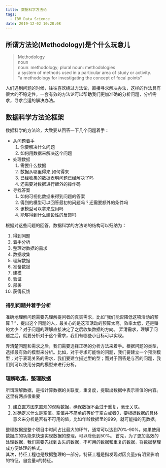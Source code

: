 ```yaml
---
title: 数据科学方法论
tags:
  - IBM Data Science
date: 2019-12-02 10:20:08
---
```


## 所谓方法论(Methodology)是个什么玩意儿

> Methodology  
> noun  
> noun: methodology; plural noun: methodologies  
> a system of methods used in a particular area of study or activity.  
> "a methodology for investigating the concept of focal points"

人们遇到问题的时候，往往喜欢绕过方法论，直接寻求解决办法，这样的作法具有很大的不稳定性。一套有效的方法论可以帮助我们更加准确的分析问题，分析需求，寻求合适的解决办法。

## 数据科学方法论框架

数据科学的方法论，大致要从回答一下几个问题着手：

* 从问题着手
  1. 你要解决什么问题
  2. 如何用数据来解决这个问题
* 处理数据
  1. 需要什么数据
  2. 数据从哪里得来,如何得来
  3. 已经收集的数据表明问题已经解决了吗
  4. 还需要对数据进行额外的操作码
* 寻找答案
  1. 如何可视化数据来得到问题的答案
  2. 得到的模型可以回答最初的问题吗？还需要额外的条件吗
  3. 该模型可以拿来应用吗
  4. 能够得到什么建设性的反馈吗

根据对这些问题的回答，数据科学的方法论的结构可以归纳为：
1. 得到问题
2. 着手分析
3. 整理对数据的需求
4. 数据收集
5. 理解数据
6. 准备数据
7. 建模
8. 验证
9. 部署
10. 获得反馈

### 得到问题并着手分析
准确地理解问题需要先理解提问者的真实需求，比如“我们能否降低这项活动的预算？”，提出这个问题的人，最关心的是这项活动的预算太高，效率太低，还是赚的太少？对于问题的理解直接决定了之后收集数据的方向。
弄清需求，理解了问题之后，就要分析对于这个需求，我们有哪些小目标可以实现。  

弄清楚问题和需求之后，我们需要选择正确的分析方法来着手。根据问题的类型，选择最有效的模型来分析。比如，对于寻求可能性的问题，我们要建立一个预测模型；对于表现关系的需求，我们要建立描述型的型；而对于回答是与否的问题，我们则可以使用分类的模型来进行分析。

### 理解收集，整理数据
所谓理解数据，是指计算数据的关联度，重复度，提取出数据中表示空值的内容。这里有两点很重要
1. 建立直方图来直观的观察数据，确保数据不会过于重复，毫无关联。
2. 准确定义什么是空值。空值并不简单的等价于空白或者0，要根据数据的具体意义来分析是否有不可用的值，比如年龄数据里的999，就可能指的无数据。

整理数据是整个项目中时间占比最大的环节，通常可以达到70%-90%，如果使用数据库的功能来快速实现数据的整理，可以降低到50%。
首先，为了更加高效的处理数据，我们需要先找到丢失的数据，不可用的数据和重复的数据，将数据整理成方便处理的格式。  
其次，特征工程也是数据整理的一部分。特征工程是指发现对因变量y有明显影响的特征，自变量x的特征。


